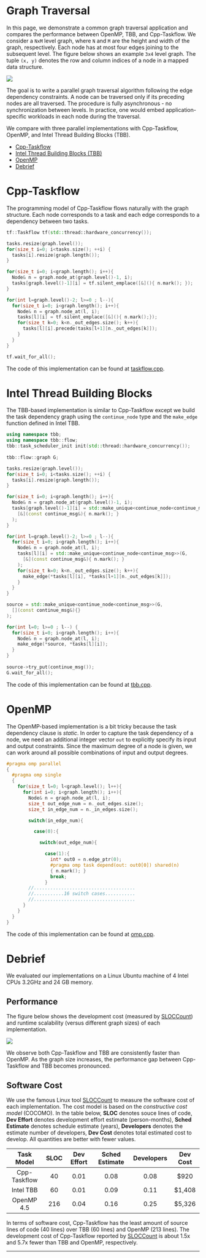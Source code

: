 # Graph Traversal

In this page, we demonstrate a common graph traversal application 
and compares the performance between OpenMP, TBB, and Cpp-Taskflow.
We consider a `NxM` level graph,
where `N` and `M` are the height and width of the graph, respectively.
Each node has at most four edges joining to the subsequent level.
The figure below shows an example `3x4` level graph.
The tuple `(x, y)` denotes the row and column indices of a node
in a mapped data structure.

![](levelgraph_sample.png)

The goal is to write a parallel graph traversal algorithm
following the edge dependency constraints.
A node can be traversed only if its preceding nodes are all traversed.
The procedure is fully asynchronous - no synchronization between levels.
In practice, one would embed application-specific workloads in each node during the traversal.

We compare with three parallel implementations with Cpp-Taskflow, OpenMP,
and Intel Thread Building Blocks (TBB).

+ [Cpp-Taskflow](#cpp-taskflow)
+ [Intel Thread Building Blocks (TBB)](#intel-thread-building-blocks)
+ [OpenMP](#openmp)
+ [Debrief](#debrief)

# Cpp-Taskflow

The programming model of Cpp-Taskflow flows naturally with the graph structure.
Each node corresponds to a task and each edge corresponds to a dependency between two tasks.

```cpp
tf::Taskflow tf(std::thread::hardware_concurrency());

tasks.resize(graph.level()); 
for(size_t i=0; i<tasks.size(); ++i) {
  tasks[i].resize(graph.length());
}

for(size_t i=0; i<graph.length(); i++){
  Node& n = graph.node_at(graph.level()-1, i); 
  tasks[graph.level()-1][i] = tf.silent_emplace([&](){ n.mark(); });
}

for(int l=graph.level()-2; l>=0 ; l--){
  for(size_t i=0; i<graph.length(); i++){
    Node& n = graph.node_at(l, i);
    tasks[l][i] = tf.silent_emplace([&](){ n.mark();});
    for(size_t k=0; k<n._out_edges.size(); k++){
      tasks[l][i].precede(tasks[l+1][n._out_edges[k]]);
    } 
  }
}

tf.wait_for_all();
```

The code of this implementation can be found at [taskflow.cpp](taskflow.cpp).


# Intel Thread Building Blocks

The TBB-based implementation is similar to Cpp-Taskflow
except we build the task dependency graph using the `continue_node` type 
and the `make_edge` function defined in Intel TBB.

```cpp
using namespace tbb;
using namespace tbb::flow;
tbb::task_scheduler_init init(std::thread::hardware_concurrency());
  
tbb::flow::graph G;

tasks.resize(graph.level()); 
for(size_t i=0; i<tasks.size(); ++i) {
  tasks[i].resize(graph.length());
}

for(size_t i=0; i<graph.length(); i++){
  Node& n = graph.node_at(graph.level()-1, i);
  tasks[graph.level()-1][i] = std::make_unique<continue_node<continue_msg>>(G, 
    [&](const continue_msg&){ n.mark(); }
  );
}

for(int l=graph.level()-2; l>=0 ; l--){
  for(size_t i=0; i<graph.length(); i++){
    Node& n = graph.node_at(l, i);
    tasks[l][i] = std::make_unique<continue_node<continue_msg>>(G, 
      [&](const continue_msg&){ n.mark(); }
    );
    for(size_t k=0; k<n._out_edges.size(); k++){
      make_edge(*tasks[l][i], *tasks[l+1][n._out_edges[k]]);
    }
  }
}

source = std::make_unique<continue_node<continue_msg>>(G, 
  [](const continue_msg&){}
);

for(int l=0; l>=0 ; l--) {
  for(size_t i=0; i<graph.length(); i++){
    Node& n = graph.node_at(l, i);
    make_edge(*source, *tasks[l][i]);
  }
}
    
source->try_put(continue_msg());
G.wait_for_all();
```

The code of this implementation can be found at [tbb.cpp](tbb.cpp).


# OpenMP

The OpenMP-based implementation is a bit tricky because the task dependency clause
is *static*.
In order to capture the task dependency of a node,
we need an additional integer vector `out` 
to explicitly specify its input and output constraints. 
Since the maximum degree of a node is given,
we can work around all possible combinations of input and output degrees.

```cpp
#pragma omp parallel
{
  #pragma omp single
  {
    for(size_t l=0; l<graph.level(); l++){
      for(int i=0; i<graph.length(); i++){
        Node& n = graph.node_at(l, i);
        size_t out_edge_num = n._out_edges.size();
        size_t in_edge_num = n._in_edges.size();

        switch(in_edge_num){

          case(0):{

            switch(out_edge_num){

              case(1):{
                int* out0 = n.edge_ptr(0);
                #pragma omp task depend(out: out0[0]) shared(n)
                { n.mark(); }
                break;
              }
        //.....................................
        //...........16 switch cases...........
        //.....................................
      }
    }
  }
}
```

The code of this implementation can be found at [omp.cpp](omp.cpp).



# Debrief

We evaluated our implementations on a
Linux Ubuntu machine of 4 Intel CPUs 3.2GHz and 24 GB memory.

## Performance

The figure below shows the development cost (measured by [SLOCCount][SLOCCount]) 
and runtime scalability (versus different graph sizes) of each implementation.


![](performance.png)

We observe both Cpp-Taskflow and TBB are consistently faster than OpenMP.
As the graph size increases, the performance gap between Cpp-Taskflow and TBB
becomes pronounced.


## Software Cost

We use the famous Linux tool [SLOCCount][SLOCCount] to measure the software cost of
each implementation.
The cost model is based on the *constructive cost model* (COCOMO).
In the table below, **SLOC** denotes souce lines of code,
**Dev Effort** denotes development effort estimate (person-months),
**Sched Estimate** denotes schedule estimate (years),
**Developers** denotes the estimate number of developers,
**Dev Cost** denotes total estimated cost to develop.
All quantities are better with fewer values.

| Task Model   | SLOC | Dev Effort | Sched Estimate | Developers | Dev Cost |
| :----------: | :--: | :--------: | :------------: | :--------: | :------: |
| Cpp-Taskflow | 40   | 0.01       | 0.08           | 0.08       | $920     |
| Intel TBB    | 60   | 0.01       | 0.09           | 0.11       | $1,408   |
| OpenMP 4.5   | 216  | 0.04       | 0.16           | 0.25       | $5,326   |

In terms of software cost, Cpp-Taskflow has the least amount of source lines of code
(40 lines) over TBB (60 lines) and OpenMP (213 lines).
The development cost of Cpp-Taskflow reported by [SLOCCount][SLOCCount]
is about 1.5x and 5.7x fewer than TBB and OpenMP, respectively.



* * *

[GraphvizOnline]:        https://dreampuf.github.io/GraphvizOnline/
[SLOCCount]:             https://dwheeler.com/sloccount/

